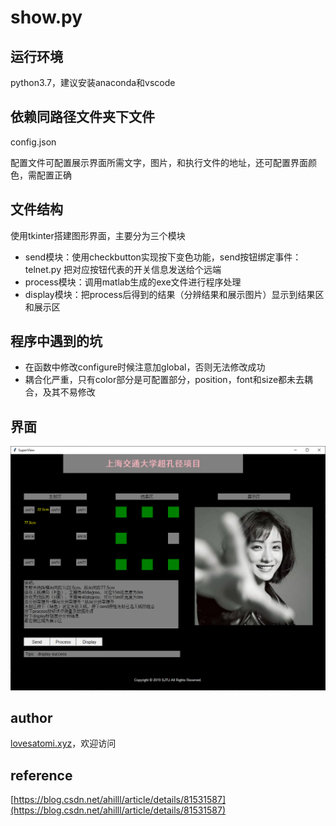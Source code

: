 # show.py

## 运行环境

python3.7，建议安装anaconda和vscode

## 依赖同路径文件夹下文件

config.json

配置文件可配置展示界面所需文字，图片，和执行文件的地址，还可配置界面颜色，需配置正确

## 文件结构
使用tkinter搭建图形界面，主要分为三个模块
- send模块：使用checkbutton实现按下变色功能，send按钮绑定事件：telnet.py 把对应按钮代表的开关信息发送给个远端
- process模块：调用matlab生成的exe文件进行程序处理
- display模块：把process后得到的结果（分辨结果和展示图片）显示到结果区和展示区
## 程序中遇到的坑
- 在函数中修改configure时候注意加global，否则无法修改成功
- 耦合化严重，只有color部分是可配置部分，position，font和size都未去耦合，及其不易修改
## 界面

![](surface.png)

## author

[lovesatomi.xyz](http://47.100.138.49)，欢迎访问

## reference

[https://blog.csdn.net/ahilll/article/details/81531587](https://blog.csdn.net/ahilll/article/details/81531587)